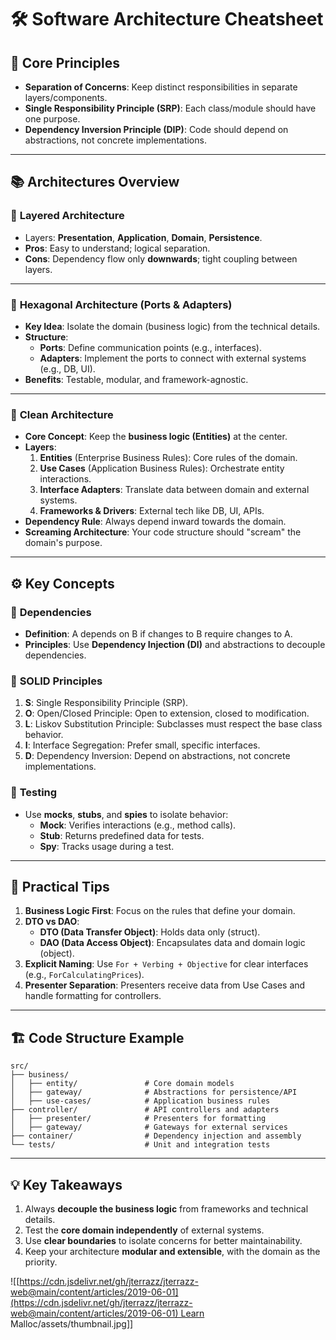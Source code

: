 # 🛠️ **Software Architecture Cheatsheet**

## 🚀 **Core Principles**

- **Separation of Concerns**: Keep distinct responsibilities in separate layers/components.
- **Single Responsibility Principle (SRP)**: Each class/module should have one purpose.
- **Dependency Inversion Principle (DIP)**: Code should depend on abstractions, not concrete implementations.

---

## 📚 **Architectures Overview**

### 🥪 **Layered Architecture**

- Layers: **Presentation**, **Application**, **Domain**, **Persistence**.
- **Pros**: Easy to understand; logical separation.
- **Cons**: Dependency flow only **downwards**; tight coupling between layers.

---

### 🧵 **Hexagonal Architecture (Ports & Adapters)**

- **Key Idea**: Isolate the domain (business logic) from the technical details.
- **Structure**:
  - **Ports**: Define communication points (e.g., interfaces).
  - **Adapters**: Implement the ports to connect with external systems (e.g., DB, UI).
- **Benefits**: Testable, modular, and framework-agnostic.

---

### 🧼 **Clean Architecture**

- **Core Concept**: Keep the **business logic (Entities)** at the center.
- **Layers**:
  1.  **Entities** (Enterprise Business Rules): Core rules of the domain.
  2.  **Use Cases** (Application Business Rules): Orchestrate entity interactions.
  3.  **Interface Adapters**: Translate data between domain and external systems.
  4.  **Frameworks & Drivers**: External tech like DB, UI, APIs.
- **Dependency Rule**: Always depend inward towards the domain.
- **Screaming Architecture**: Your code structure should "scream" the domain's purpose.

---

## ⚙️ **Key Concepts**

### 🔗 **Dependencies**

- **Definition**: A depends on B if changes to B require changes to A.
- **Principles**: Use **Dependency Injection (DI)** and abstractions to decouple dependencies.

### 🧹 **SOLID Principles**

1. **S**: Single Responsibility Principle (SRP).
2. **O**: Open/Closed Principle: Open to extension, closed to modification.
3. **L**: Liskov Substitution Principle: Subclasses must respect the base class behavior.
4. **I**: Interface Segregation: Prefer small, specific interfaces.
5. **D**: Dependency Inversion: Depend on abstractions, not concrete implementations.

### 🧪 **Testing**

- Use **mocks**, **stubs**, and **spies** to isolate behavior:
  - **Mock**: Verifies interactions (e.g., method calls).
  - **Stub**: Returns predefined data for tests.
  - **Spy**: Tracks usage during a test.

---

## 🌟 **Practical Tips**

1. **Business Logic First**: Focus on the rules that define your domain.
2. **DTO vs DAO**:
   - **DTO (Data Transfer Object)**: Holds data only (struct).
   - **DAO (Data Access Object)**: Encapsulates data and domain logic (object).
3. **Explicit Naming**: Use `For + Verbing + Objective` for clear interfaces (e.g., `ForCalculatingPrices`).
4. **Presenter Separation**: Presenters receive data from Use Cases and handle formatting for controllers.

---

## 🏗️ **Code Structure Example**

```
src/
├── business/
│   ├── entity/               # Core domain models
│   ├── gateway/              # Abstractions for persistence/API
│   ├── use-cases/            # Application business rules
├── controller/               # API controllers and adapters
│   ├── presenter/            # Presenters for formatting
│   ├── gateway/              # Gateways for external services
├── container/                # Dependency injection and assembly
└── tests/                    # Unit and integration tests
```

---

## 💡 **Key Takeaways**

1. Always **decouple the business logic** from frameworks and technical details.
2. Test the **core domain independently** of external systems.
3. Use **clear boundaries** to isolate concerns for better maintainability.
4. Keep your architecture **modular and extensible**, with the domain as the priority.

![[https://cdn.jsdelivr.net/gh/jterrazz/jterrazz-web@main/content/articles/2019-06-01](https://cdn.jsdelivr.net/gh/jterrazz/jterrazz-web@main/content/articles/2019-06-01) Learn Malloc/assets/thumbnail.jpg]]
